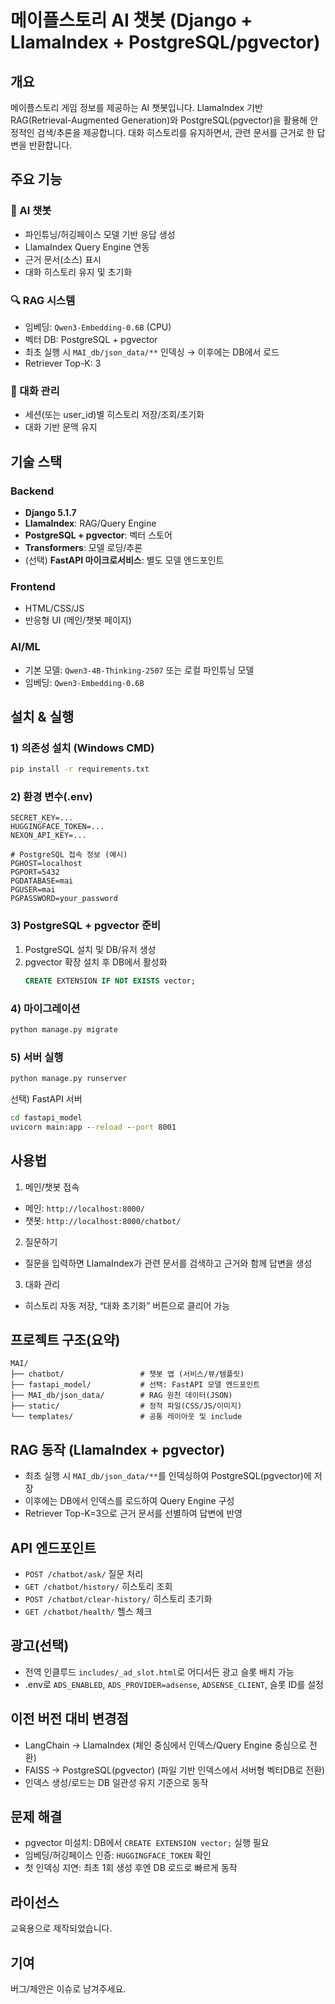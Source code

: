 # 메이플스토리 AI 챗봇 (Django + LlamaIndex + PostgreSQL/pgvector)

## 개요
메이플스토리 게임 정보를 제공하는 AI 챗봇입니다. LlamaIndex 기반 RAG(Retrieval-Augmented Generation)와 PostgreSQL(pgvector)을 활용해 안정적인 검색/추론을 제공합니다. 대화 히스토리를 유지하면서, 관련 문서를 근거로 한 답변을 반환합니다.

## 주요 기능

### 🤖 AI 챗봇
- 파인튜닝/허깅페이스 모델 기반 응답 생성
- LlamaIndex Query Engine 연동
- 근거 문서(소스) 표시
- 대화 히스토리 유지 및 초기화

### 🔍 RAG 시스템
- 임베딩: `Qwen3-Embedding-0.6B` (CPU)
- 벡터 DB: PostgreSQL + pgvector
- 최초 실행 시 `MAI_db/json_data/**` 인덱싱 → 이후에는 DB에서 로드
- Retriever Top-K: 3

### 💬 대화 관리
- 세션(또는 user_id)별 히스토리 저장/조회/초기화
- 대화 기반 문맥 유지

## 기술 스택

### Backend
- **Django 5.1.7**
- **LlamaIndex**: RAG/Query Engine
- **PostgreSQL + pgvector**: 벡터 스토어
- **Transformers**: 모델 로딩/추론
- (선택) **FastAPI 마이크로서비스**: 별도 모델 엔드포인트

### Frontend
- HTML/CSS/JS
- 반응형 UI (메인/챗봇 페이지)

### AI/ML
- 기본 모델: `Qwen3-4B-Thinking-2507` 또는 로컬 파인튜닝 모델
- 임베딩: `Qwen3-Embedding-0.6B`

## 설치 & 실행

### 1) 의존성 설치 (Windows CMD)
```cmd
pip install -r requirements.txt
```

### 2) 환경 변수(.env)
```
SECRET_KEY=...
HUGGINGFACE_TOKEN=...
NEXON_API_KEY=...

# PostgreSQL 접속 정보 (예시)
PGHOST=localhost
PGPORT=5432
PGDATABASE=mai
PGUSER=mai
PGPASSWORD=your_password
```

### 3) PostgreSQL + pgvector 준비
1. PostgreSQL 설치 및 DB/유저 생성
2. pgvector 확장 설치 후 DB에서 활성화
    ```sql
    CREATE EXTENSION IF NOT EXISTS vector;
    ```

### 4) 마이그레이션
```cmd
python manage.py migrate
```

### 5) 서버 실행
```cmd
python manage.py runserver
```

선택) FastAPI 서버
```cmd
cd fastapi_model
uvicorn main:app --reload --port 8001
```

## 사용법

1) 메인/챗봇 접속
- 메인: `http://localhost:8000/`
- 챗봇: `http://localhost:8000/chatbot/`

2) 질문하기
- 질문을 입력하면 LlamaIndex가 관련 문서를 검색하고 근거와 함께 답변을 생성

3) 대화 관리
- 히스토리 자동 저장, “대화 초기화” 버튼으로 클리어 가능

## 프로젝트 구조(요약)

```
MAI/
├── chatbot/                 # 챗봇 앱 (서비스/뷰/템플릿)
├── fastapi_model/           # 선택: FastAPI 모델 엔드포인트
├── MAI_db/json_data/        # RAG 원천 데이터(JSON)
├── static/                  # 정적 파일(CSS/JS/이미지)
└── templates/               # 공통 레이아웃 및 include
```

## RAG 동작 (LlamaIndex + pgvector)
- 최초 실행 시 `MAI_db/json_data/**`를 인덱싱하여 PostgreSQL(pgvector)에 저장
- 이후에는 DB에서 인덱스를 로드하여 Query Engine 구성
- Retriever Top-K=3으로 근거 문서를 선별하여 답변에 반영

## API 엔드포인트
- `POST /chatbot/ask/` 질문 처리
- `GET /chatbot/history/` 히스토리 조회
- `POST /chatbot/clear-history/` 히스토리 초기화
- `GET /chatbot/health/` 헬스 체크

## 광고(선택)
- 전역 인클루드 `includes/_ad_slot.html`로 어디서든 광고 슬롯 배치 가능
- .env로 `ADS_ENABLED`, `ADS_PROVIDER=adsense`, `ADSENSE_CLIENT`, 슬롯 ID를 설정

## 이전 버전 대비 변경점
- LangChain → LlamaIndex (체인 중심에서 인덱스/Query Engine 중심으로 전환)
- FAISS → PostgreSQL(pgvector) (파일 기반 인덱스에서 서버형 벡터DB로 전환)
- 인덱스 생성/로드는 DB 일관성 유지 기준으로 동작

## 문제 해결
- pgvector 미설치: DB에서 `CREATE EXTENSION vector;` 실행 필요
- 임베딩/허깅페이스 인증: `HUGGINGFACE_TOKEN` 확인
- 첫 인덱싱 지연: 최초 1회 생성 후엔 DB 로드로 빠르게 동작

## 라이선스
교육용으로 제작되었습니다.

## 기여
버그/제안은 이슈로 남겨주세요.
